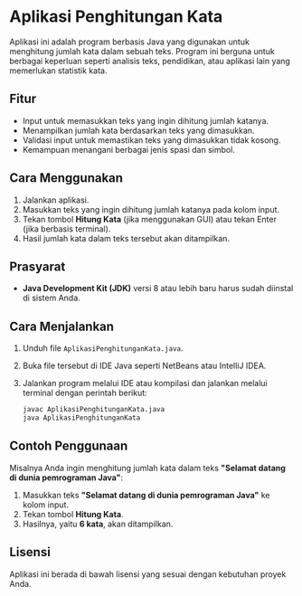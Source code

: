 
# Aplikasi Penghitungan Kata

Aplikasi ini adalah program berbasis Java yang digunakan untuk menghitung jumlah kata dalam sebuah teks. Program ini berguna untuk berbagai keperluan seperti analisis teks, pendidikan, atau aplikasi lain yang memerlukan statistik kata.

## Fitur

- Input untuk memasukkan teks yang ingin dihitung jumlah katanya.
- Menampilkan jumlah kata berdasarkan teks yang dimasukkan.
- Validasi input untuk memastikan teks yang dimasukkan tidak kosong.
- Kemampuan menangani berbagai jenis spasi dan simbol.

## Cara Menggunakan

1. Jalankan aplikasi.
2. Masukkan teks yang ingin dihitung jumlah katanya pada kolom input.
3. Tekan tombol **Hitung Kata** (jika menggunakan GUI) atau tekan Enter (jika berbasis terminal).
4. Hasil jumlah kata dalam teks tersebut akan ditampilkan.

## Prasyarat

- **Java Development Kit (JDK)** versi 8 atau lebih baru harus sudah diinstal di sistem Anda.

## Cara Menjalankan

1. Unduh file `AplikasiPenghitunganKata.java`.
2. Buka file tersebut di IDE Java seperti NetBeans atau IntelliJ IDEA.
3. Jalankan program melalui IDE atau kompilasi dan jalankan melalui terminal dengan perintah berikut:

    ```bash
    javac AplikasiPenghitunganKata.java
    java AplikasiPenghitunganKata
    ```

## Contoh Penggunaan

Misalnya Anda ingin menghitung jumlah kata dalam teks **"Selamat datang di dunia pemrograman Java"**:

1. Masukkan teks **"Selamat datang di dunia pemrograman Java"** ke kolom input.
2. Tekan tombol **Hitung Kata**.
3. Hasilnya, yaitu **6 kata**, akan ditampilkan.

## Lisensi

Aplikasi ini berada di bawah lisensi yang sesuai dengan kebutuhan proyek Anda.
